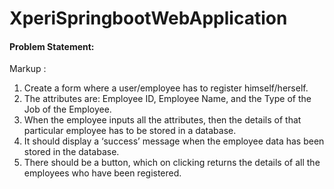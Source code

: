 # XperiSpringbootWebApplication

#### Problem Statement: 
Markup : 
1.	Create a form where a user/employee has to register himself/herself.
2.	The attributes are: Employee ID, Employee Name, and the Type of the Job of the Employee.
3.	When the employee inputs all the attributes, then the details of that particular employee has to be stored in a database.
4.	It should display a ‘success’ message when the employee data has been stored in the database.
5.	There should be a button, which on clicking returns the details of all the employees who have been registered.

